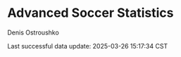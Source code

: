 # Advanced Soccer Statistics
Denis Ostroushko

<!-- gfm -->

Last successful data update: 2025-03-26 15:17:34 CST
